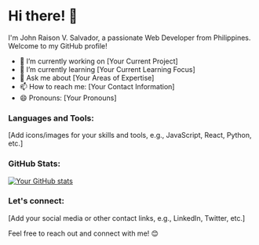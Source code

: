 # Hi there! 👋

I'm John Raison V. Salvador, a passionate Web Developer from Philippines. Welcome to my GitHub profile!

- 🔭 I’m currently working on [Your Current Project]
- 🌱 I’m currently learning [Your Current Learning Focus]
- 💬 Ask me about [Your Areas of Expertise]
- 📫 How to reach me: [Your Contact Information]
- 😄 Pronouns: [Your Pronouns]

### Languages and Tools:

[Add icons/images for your skills and tools, e.g., JavaScript, React, Python, etc.]

### GitHub Stats:

[![Your GitHub stats](https://github-readme-stats.vercel.app/api?username=YourGitHubUsername&show_icons=true&theme=radical)](https://github.com/YourGitHubUsername)

### Let's connect:

[Add your social media or other contact links, e.g., LinkedIn, Twitter, etc.]

Feel free to reach out and connect with me! 😊
